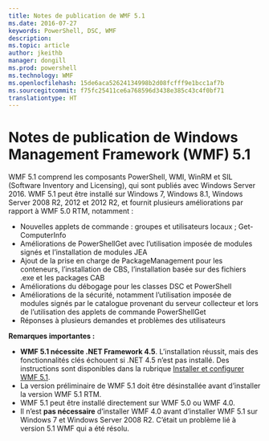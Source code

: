 ```yaml
---
title: Notes de publication de WMF 5.1
ms.date: 2016-07-27
keywords: PowerShell, DSC, WMF
description: 
ms.topic: article
author: jkeithb
manager: dongill
ms.prod: powershell
ms.technology: WMF
ms.openlocfilehash: 15de6aca52624134998b2d08fcfff9e1bcc1af7b
ms.sourcegitcommit: f75fc25411ce6a768596d3438e385c43c4f0bf71
translationtype: HT
---
```

# <a name="windows-management-framework-wmf-51-release-notes"></a>Notes de publication de Windows Management Framework (WMF) 5.1 #

WMF 5.1 comprend les composants PowerShell, WMI, WinRM et SIL (Software Inventory and Licensing), qui sont publiés avec Windows Server 2016. WMF 5.1 peut être installé sur Windows 7, Windows 8.1, Windows Server 2008 R2, 2012 et 2012 R2, et fournit plusieurs améliorations par rapport à WMF 5.0 RTM, notamment :

- Nouvelles applets de commande : groupes et utilisateurs locaux ; Get-ComputerInfo
- Améliorations de PowerShellGet avec l’utilisation imposée de modules signés et l’installation de modules JEA
- Ajout de la prise en charge de PackageManagement pour les conteneurs, l’installation de CBS, l’installation basée sur des fichiers .exe et les packages CAB
- Améliorations du débogage pour les classes DSC et PowerShell
- Améliorations de la sécurité, notamment l’utilisation imposée de modules signés par le catalogue provenant du serveur collecteur et lors de l’utilisation des applets de commande PowerShellGet
- Réponses à plusieurs demandes et problèmes des utilisateurs

**Remarques importantes :**

- **WMF 5.1 nécessite .NET Framework 4.5**. L’installation réussit, mais des fonctionnalités clés échouent si .NET 4.5 n’est pas installé. Des instructions sont disponibles dans la rubrique [Installer et configurer WMF 5.1](https://msdn.microsoft.com/en-us/powershell/wmf/5.1/install-configure). 
- La version préliminaire de WMF 5.1 doit être désinstallée avant d’installer la version WMF 5.1 RTM.
- WMF 5.1 peut être installé directement sur WMF 5.0 ou WMF 4.0.
- Il n’est __pas nécessaire__ d’installer WMF 4.0 avant d’installer WMF 5.1 sur Windows 7 et Windows Server 2008 R2. C’était un problème lié à version 5.1 WMF qui a été résolu.  


